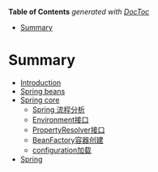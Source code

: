 <!-- START doctoc generated TOC please keep comment here to allow auto update -->
<!-- DON'T EDIT THIS SECTION, INSTEAD RE-RUN doctoc TO UPDATE -->
**Table of Contents**  *generated with [DocToc](https://github.com/thlorenz/doctoc)*

- [Summary](#summary)

<!-- END doctoc generated TOC please keep comment here to allow auto update -->

# Summary

* [Introduction](README.md)
* [Spring beans](spring-beans.md)
* [Spring core](spring-core.md)
  * [Spring 流程分析](spring-core/springgong-zuo-liu-cheng.md)
  * [Environment接口](spring-core/environment.md)
  * [PropertyResolver接口](spring-core/propertyresolverjie-kou.md)
  * [BeanFactory容器创建](spring-core/beanfactoryrong-qi-chuang-jian.md)
  * [configuration加载](spring-core/configurationjia-zai.md)
* [Spring ](spring.md)

